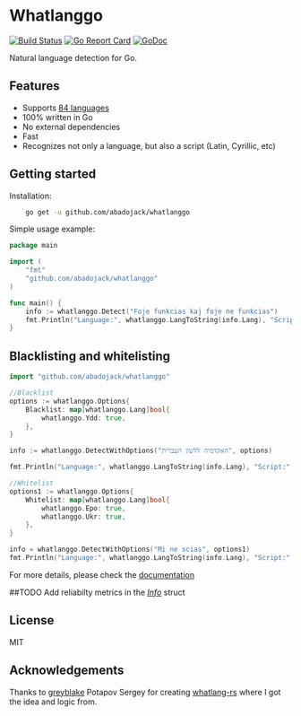 # Whatlanggo

[![Build Status](https://travis-ci.org/abadojack/whatlanggo.svg?branch=master)](https://travis-ci.org/abadojack/whatlanggo)  [![Go Report Card](https://goreportcard.com/badge/github.com/abadojack/whatlanggo)](https://goreportcard.com/report/github.com/abadojack/whatlanggo)  [![GoDoc](https://godoc.org/github.com/abadojack/whatlanggo?status.png)](https://godoc.org/github.com/abadojack/whatlanggo)

Natural language detection for Go.
## Features
* Supports [84 languages](https://github.com/abadojack/whatlanggo/blob/master/SUPPORTED_LANGUAGES.md)
* 100% written in Go
* No external dependencies
* Fast
* Recognizes not only a language, but also a script (Latin, Cyrillic, etc)

## Getting started
Installation:
```sh
    go get -u github.com/abadojack/whatlanggo
```

Simple usage example:
```go
package main

import (
	"fmt"
	"github.com/abadojack/whatlanggo"
)

func main() {
	info := whatlanggo.Detect("Foje funkcias kaj foje ne funkcias")
	fmt.Println("Language:", whatlanggo.LangToString(info.Lang), "Script:", whatlanggo.Scripts[info.Script])
}
```

## Blacklisting and whitelisting
```go
import "github.com/abadojack/whatlanggo"

//Blacklist
options := whatlanggo.Options{
	Blacklist: map[whatlanggo.Lang]bool{
		whatlanggo.Ydd: true,
	},
}

info := whatlanggo.DetectWithOptions("האקדמיה ללשון העברית", options)

fmt.Println("Language:", whatlanggo.LangToString(info.Lang), "Script:", whatlanggo.Scripts[info.Script])

//Whitelist
options1 := whatlanggo.Options{
	Whitelist: map[whatlanggo.Lang]bool{
		whatlanggo.Epo: true,
		whatlanggo.Ukr: true,
	},
}

info = whatlanggo.DetectWithOptions("Mi ne scias", options1)
fmt.Println("Language:", whatlanggo.LangToString(info.Lang), "Script:", whatlanggo.Scripts[info.Script])
```
For more details, please check the [documentation](https://godoc.org/github.com/abadojack/whatlanggo)

##TODO
Add reliabilty metrics in the _[Info](https://godoc.org/github.com/abadojack/whatlanggo#Info)_ struct

## License
MIT

## Acknowledgements
Thanks to [greyblake](https://github.com/greyblake) Potapov Sergey for creating [whatlang-rs](https://github.com/greyblake/whatlang-rs) where I got the idea and logic from.

